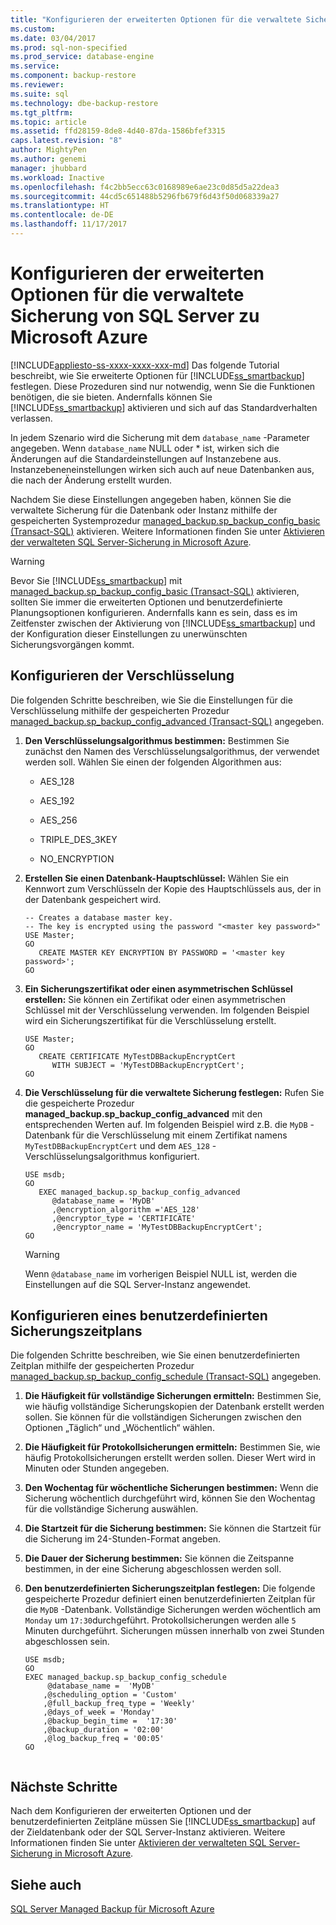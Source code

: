 ```yaml
---
title: "Konfigurieren der erweiterten Optionen für die verwaltete Sicherung von SQL Server zu Microsoft Azure | Microsoft-Dokumentation"
ms.custom: 
ms.date: 03/04/2017
ms.prod: sql-non-specified
ms.prod_service: database-engine
ms.service: 
ms.component: backup-restore
ms.reviewer: 
ms.suite: sql
ms.technology: dbe-backup-restore
ms.tgt_pltfrm: 
ms.topic: article
ms.assetid: ffd28159-8de8-4d40-87da-1586bfef3315
caps.latest.revision: "8"
author: MightyPen
ms.author: genemi
manager: jhubbard
ms.workload: Inactive
ms.openlocfilehash: f4c2bb5ecc63c0168989e6ae23c0d85d5a22dea3
ms.sourcegitcommit: 44cd5c651488b5296fb679f6d43f50d068339a27
ms.translationtype: HT
ms.contentlocale: de-DE
ms.lasthandoff: 11/17/2017
---
```

# <a name="configure-advanced-options-for-sql-server-managed-backup-to-microsoft-azure"></a>Konfigurieren der erweiterten Optionen für die verwaltete Sicherung von SQL Server zu Microsoft Azure
[!INCLUDE[appliesto-ss-xxxx-xxxx-xxx-md](../../includes/appliesto-ss-xxxx-xxxx-xxx-md.md)] Das folgende Tutorial beschreibt, wie Sie erweiterte Optionen für [!INCLUDE[ss_smartbackup](../../includes/ss-smartbackup-md.md)] festlegen. Diese Prozeduren sind nur notwendig, wenn Sie die Funktionen benötigen, die sie bieten. Andernfalls können Sie [!INCLUDE[ss_smartbackup](../../includes/ss-smartbackup-md.md)] aktivieren und sich auf das Standardverhalten verlassen.  
  
 In jedem Szenario wird die Sicherung mit dem `database_name` -Parameter angegeben. Wenn `database_name` NULL oder * ist, wirken sich die Änderungen auf die Standardeinstellungen auf Instanzebene aus. Instanzebeneneinstellungen wirken sich auch auf neue Datenbanken aus, die nach der Änderung erstellt wurden.  
  
 Nachdem Sie diese Einstellungen angegeben haben, können Sie die verwaltete Sicherung für die Datenbank oder Instanz mithilfe der gespeicherten Systemprozedur [managed_backup.sp_backup_config_basic (Transact-SQL)](../../relational-databases/system-stored-procedures/managed-backup-sp-backup-config-basic-transact-sql.md) aktivieren. Weitere Informationen finden Sie unter [Aktivieren der verwalteten SQL Server-Sicherung in Microsoft Azure](../../relational-databases/backup-restore/enable-sql-server-managed-backup-to-microsoft-azure.md).  
  
> [!WARNING]  
>  Bevor Sie [!INCLUDE[ss_smartbackup](../../includes/ss-smartbackup-md.md)] mit [managed_backup.sp_backup_config_basic (Transact-SQL)](../../relational-databases/system-stored-procedures/managed-backup-sp-backup-config-basic-transact-sql.md) aktivieren, sollten Sie immer die erweiterten Optionen und benutzerdefinierte Planungsoptionen konfigurieren. Andernfalls kann es sein, dass es im Zeitfenster zwischen der Aktivierung von [!INCLUDE[ss_smartbackup](../../includes/ss-smartbackup-md.md)] und der Konfiguration dieser Einstellungen zu unerwünschten Sicherungsvorgängen kommt.  
  
## <a name="configure-encryption"></a>Konfigurieren der Verschlüsselung  
 Die folgenden Schritte beschreiben, wie Sie die Einstellungen für die Verschlüsselung mithilfe der gespeicherten Prozedur [managed_backup.sp_backup_config_advanced &#40;Transact-SQL&#41;](../../relational-databases/system-stored-procedures/managed-backup-sp-backup-config-advanced-transact-sql.md) angegeben.  
  
1.  **Den Verschlüsselungsalgorithmus bestimmen:** Bestimmen Sie zunächst den Namen des Verschlüsselungsalgorithmus, der verwendet werden soll. Wählen Sie einen der folgenden Algorithmen aus:  
  
    -   AES_128  
  
    -   AES_192  
  
    -   AES_256  
  
    -   TRIPLE_DES_3KEY  
  
    -   NO_ENCRYPTION  
  
2.  **Erstellen Sie einen Datenbank-Hauptschlüssel:** Wählen Sie ein Kennwort zum Verschlüsseln der Kopie des Hauptschlüssels aus, der in der Datenbank gespeichert wird.  
  
    ```  
    -- Creates a database master key.  
    -- The key is encrypted using the password "<master key password>"  
    USE Master;  
    GO  
       CREATE MASTER KEY ENCRYPTION BY PASSWORD = '<master key password>';  
    GO  
    ```  
  
3.  **Ein Sicherungszertifikat oder einen asymmetrischen Schlüssel erstellen:** Sie können ein Zertifikat oder einen asymmetrischen Schlüssel mit der Verschlüsselung verwenden. Im folgenden Beispiel wird ein Sicherungszertifikat für die Verschlüsselung erstellt.  
  
    ```tsql  
    USE Master;  
    GO  
       CREATE CERTIFICATE MyTestDBBackupEncryptCert  
          WITH SUBJECT = 'MyTestDBBackupEncryptCert';  
    GO  
    ```  
  
4.  **Die Verschlüsselung für die verwaltete Sicherung festlegen:** Rufen Sie die gespeicherte Prozedur **managed_backup.sp_backup_config_advanced** mit den entsprechenden Werten auf. Im folgenden Beispiel wird z.B. die `MyDB` -Datenbank für die Verschlüsselung mit einem Zertifikat namens `MyTestDBBackupEncryptCert` und dem `AES_128` -Verschlüsselungsalgorithmus konfiguriert.  
  
    ```  
    USE msdb;  
    GO  
       EXEC managed_backup.sp_backup_config_advanced  
          @database_name = 'MyDB'                
          ,@encryption_algorithm ='AES_128'  
          ,@encryptor_type = 'CERTIFICATE'  
          ,@encryptor_name = 'MyTestDBBackupEncryptCert';  
    GO  
    ```  
  
    > [!WARNING]  
    >  Wenn `@database_name` im vorherigen Beispiel NULL ist, werden die Einstellungen auf die SQL Server-Instanz angewendet.  
  
## <a name="configure-a-custom-backup-schedule"></a>Konfigurieren eines benutzerdefinierten Sicherungszeitplans  
 Die folgenden Schritte beschreiben, wie Sie einen benutzerdefinierten Zeitplan mithilfe der gespeicherten Prozedur [managed_backup.sp_backup_config_schedule &#40;Transact-SQL&#41;](../../relational-databases/system-stored-procedures/managed-backup-sp-backup-config-schedule-transact-sql.md) angegeben.  
  
1.  **Die Häufigkeit für vollständige Sicherungen ermitteln:** Bestimmen Sie, wie häufig vollständige Sicherungskopien der Datenbank erstellt werden sollen. Sie können für die vollständigen Sicherungen zwischen den Optionen „Täglich“ und „Wöchentlich“ wählen.  
  
2.  **Die Häufigkeit für Protokollsicherungen ermitteln:** Bestimmen Sie, wie häufig Protokollsicherungen erstellt werden sollen. Dieser Wert wird in Minuten oder Stunden angegeben.  
  
3.  **Den Wochentag für wöchentliche Sicherungen bestimmen:** Wenn die Sicherung wöchentlich durchgeführt wird, können Sie den Wochentag für die vollständige Sicherung auswählen.  
  
4.  **Die Startzeit für die Sicherung bestimmen:** Sie können die Startzeit für die Sicherung im 24-Stunden-Format angeben.  
  
5.  **Die Dauer der Sicherung bestimmen:** Sie können die Zeitspanne bestimmen, in der eine Sicherung abgeschlossen werden soll.  
  
6.  **Den benutzerdefinierten Sicherungszeitplan festlegen:** Die folgende gespeicherte Prozedur definiert einen benutzerdefinierten Zeitplan für die `MyDB` -Datenbank. Vollständige Sicherungen werden wöchentlich am `Monday` um `17:30`durchgeführt. Protokollsicherungen werden alle `5` Minuten durchgeführt. Sicherungen müssen innerhalb von zwei Stunden abgeschlossen sein.  
  
    ```  
    USE msdb;  
    GO  
    EXEC managed_backup.sp_backup_config_schedule   
         @database_name =  'MyDB'  
        ,@scheduling_option = 'Custom'  
        ,@full_backup_freq_type = 'Weekly'  
        ,@days_of_week = 'Monday'  
        ,@backup_begin_time =  '17:30'  
        ,@backup_duration = '02:00'  
        ,@log_backup_freq = '00:05'  
    GO  
  
    ```  
  
## <a name="next-steps"></a>Nächste Schritte  
 Nach dem Konfigurieren der erweiterten Optionen und der benutzerdefinierten Zeitpläne müssen Sie [!INCLUDE[ss_smartbackup](../../includes/ss-smartbackup-md.md)] auf der Zieldatenbank oder der SQL Server-Instanz aktivieren. Weitere Informationen finden Sie unter [Aktivieren der verwalteten SQL Server-Sicherung in Microsoft Azure](../../relational-databases/backup-restore/enable-sql-server-managed-backup-to-microsoft-azure.md).  
  
## <a name="see-also"></a>Siehe auch  
 [SQL Server Managed Backup für Microsoft Azure](../../relational-databases/backup-restore/sql-server-managed-backup-to-microsoft-azure.md)  
  
  
